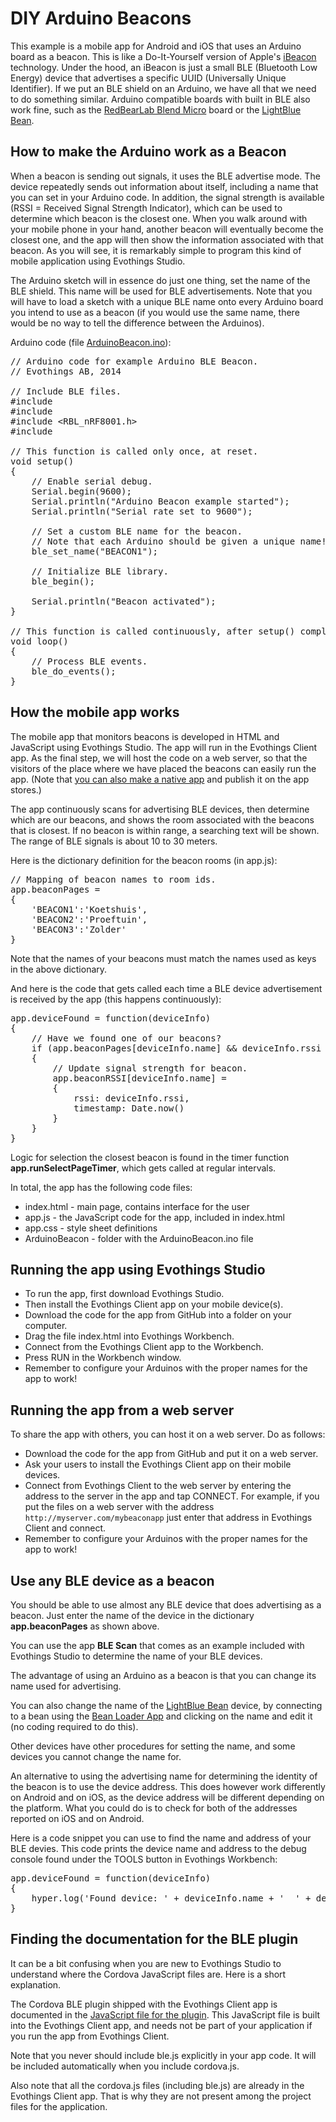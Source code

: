 <h1>DIY Arduino Beacons</h1>

This example is a mobile app for Android and iOS that uses an Arduino board as a beacon. This is like a Do-It-Yourself version of Apple's <a href="http://en.wikipedia.org/wiki/IBeacon">iBeacon</a> technology. Under the hood, an iBeacon is just a small BLE (Bluetooth Low Energy) device that advertises a specific UUID (Universally Unique Identifier). If we put an BLE shield on an Arduino, we have all that we need to do something similar. Arduino compatible boards with built in BLE also work fine, such as the <a href="http://redbearlab.com/">RedBearLab Blend Micro</a> board or the <a href="http://punchthrough.com/bean/">LightBlue Bean</a>.

<h2>How to make the Arduino work as a Beacon</h2>

When a beacon is sending out signals, it uses the BLE advertise mode. The device repeatedly sends out information about itself, including a name that you can set in your Arduino code. In addition, the signal strength is available (RSSI = Received Signal Strength Indicator), which can be used to determine which beacon is the closest one. When you walk around with your mobile phone in your hand, another beacon will eventually become the closest one, and the app will then show the information associated with that beacon. As you will see, it is remarkably simple to program this kind of mobile application using Evothings Studio.

The Arduino sketch will in essence do just one thing, set the name of the BLE shield. This name will be used for BLE advertisements. Note that you will have to load a sketch with a unique BLE name onto every Arduino board you intend to use as a beacon (if you would use the same name, there would be no way to tell the difference between the Arduinos).

Arduino code (file <a href="https://github.com/divineprog/evo-demos/blob/master/Demos2014/ArduinoBeacon/ArduinoBeacon/ArduinoBeacon.ino">ArduinoBeacon.ino</a>):
<pre>// Arduino code for example Arduino BLE Beacon.
// Evothings AB, 2014

// Include BLE files.
#include
#include
#include &lt;RBL_nRF8001.h&gt;
#include

// This function is called only once, at reset.
void setup()
{
    // Enable serial debug.
    Serial.begin(9600);
    Serial.println("Arduino Beacon example started");
    Serial.println("Serial rate set to 9600");

    // Set a custom BLE name for the beacon.
    // Note that each Arduino should be given a unique name!
    ble_set_name("BEACON1");

    // Initialize BLE library.
    ble_begin();

    Serial.println("Beacon activated");
}

// This function is called continuously, after setup() completes.
void loop()
{
    // Process BLE events.
    ble_do_events();
}
</pre>

<h2>How the mobile app works</h2>

The mobile app that monitors beacons is developed in HTML and JavaScript using Evothings Studio. The app will run in the Evothings Client app. As the final step, we will host the code on a web server, so that the visitors of the place where we have placed the beacons can easily run the app. (Note that <a href="http://evothings.com/doc/build/build-overview.html">you can also make a native app</a> and publish it on the app stores.)

The app continuously scans for advertising BLE devices, then determine which are our beacons, and shows the room associated with the beacons that is closest. If no beacon is within range, a searching text will be shown. The range of BLE signals is about 10 to 30 meters.

Here is the dictionary definition for the beacon rooms (in app.js):
<pre>// Mapping of beacon names to room ids.
app.beaconPages =
{
    'BEACON1':'Koetshuis',
    'BEACON2':'Proeftuin',
    'BEACON3':'Zolder'
}
</pre>

Note that the names of your beacons must match the names used as keys in the above dictionary.

And here is the code that gets called each time a BLE device advertisement is received by the app (this happens continuously):
<pre>app.deviceFound = function(deviceInfo)
{
    // Have we found one of our beacons?
    if (app.beaconPages[deviceInfo.name] && deviceInfo.rssi < 0)
    {
        // Update signal strength for beacon.
        app.beaconRSSI[deviceInfo.name] =
        {
            rssi: deviceInfo.rssi,
            timestamp: Date.now()
        }
    }
}
</pre>

Logic for selection the closest beacon is found in the timer function <strong>app.runSelectPageTimer</strong>, which gets called at regular intervals.

In total, the app has the following code files:

<ul>
	<li>index.html - main page, contains interface for the user</li>
	<li>app.js - the JavaScript code for the app, included in index.html</li>
	<li>app.css - style sheet definitions</li>
	<li>ArduinoBeacon - folder with the ArduinoBeacon.ino file</li>
</ul>

<h2>Running the app using Evothings Studio</h2>
<ul>
	<li>To run the app, first download Evothings Studio. </li>
	<li>Then install the Evothings Client app on your mobile device(s).</li>
	<li>Download the code for the app from GitHub into a folder on your computer.</li>
	<li>Drag the file index.html into Evothings Workbench.</li>
	<li>Connect from the Evothings Client app to the Workbench.</li>
	<li>Press RUN in the Workbench window.</li>
	<li>Remember to configure your Arduinos with the proper names for the app to work!</li>
</ul>

<h2>Running the app from a web server</h2>
To share the app with others, you can host it on a web server. Do as follows:
<ul>
	<li>Download the code for the app from GitHub and put it on a web server.</li>
	<li>Ask your users to install the Evothings Client app on their mobile devices.</li>
	<li>Connect from Evothings Client to the web server by entering the address to the server in the app and tap CONNECT. For example, if you put the files on a web server with the address <code>http://myserver.com/mybeaconapp</code> just enter that address in Evothings Client and connect.</li>
	<li>Remember to configure your Arduinos with the proper names for the app to work!</li>
</ul>

<h2>Use any BLE device as a beacon</h2>

You should be able to use almost any BLE device that does advertising as a beacon. Just enter the name of the device in the dictionary <strong>app.beaconPages</strong> as shown above.

You can use the app <strong>BLE Scan</strong> that comes as an example included with Evothings Studio to determine the name of your BLE devices.

The advantage of using an Arduino as a beacon is that you can change its name used for advertising.

You can also change the name of the <a href="http://punchthrough.com/bean/">LightBlue Bean</a> device, by connecting to a bean using the <a href="http://punchthrough.com/bean/getting-started/">Bean Loader App</a> and clicking on the name and edit it (no coding required to do this).

Other devices have other procedures for setting the name, and some devices you cannot change the name for.

An alternative to using the advertising name for determining the identity of the beacon is to use the device address. This does however work differently on Android and on iOS, as the device address will be different depending on the platform. What you could do is to check for both of the addresses reported on iOS and on Android.

Here is a code snippet you can use to find the name and address of your BLE devies. This code prints the device name and address to the debug console found under the TOOLS button in Evothings Workbench:

<pre>app.deviceFound = function(deviceInfo)
{
    hyper.log('Found device: ' + deviceInfo.name + '  ' + deviceInfo.address)
}
</pre>

<h2>Finding the documentation for the BLE plugin</h2>

It can be a bit confusing when you are new to Evothings Studio to understand where the Cordova JavaScript files are. Here is a short explanation.

The Cordova BLE plugin shipped with the Evothings Client app is documented in the <a href="https://github.com/evothings/cordova-ble/blob/master/ble.js">JavaScript file for the plugin</a>. This JavaScript file is built into the Evothings Client app, and needs not be part of your application if you run the app from Evothings Client.

Note that you never should include ble.js explicitly in your app code. It will be included automatically when you include cordova.js.

Also note that all the cordova.js files (including ble.js) are already in the Evothings Client app. That is why they are not present among the project files for the application.
